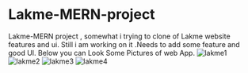 # Lakme-MERN-project
Lakme-MERN project , somewhat i trying to clone of Lakme website features and ui. Still i am working on it .Needs to add some feature and good UI. Below you can Look 
Some Pictures of web App.
![lakme1](https://user-images.githubusercontent.com/74128940/209114662-1bbc2065-a335-4ce5-989e-2a63e54d5371.jpg)
![lakme2](https://user-images.githubusercontent.com/74128940/209114684-225d19b7-9653-4885-836d-be525806b88e.jpg)
![lakme3](https://user-images.githubusercontent.com/74128940/209114706-761cd0d9-5c98-4b5a-a420-f675d2856509.jpg)
![lakme4](https://user-images.githubusercontent.com/74128940/209114738-3758ffe1-4e30-4276-ba0f-f4e9928af93f.jpg)
